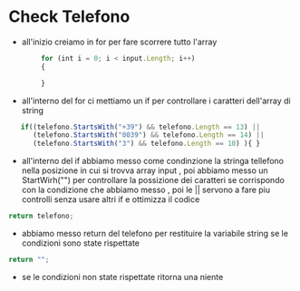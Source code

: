 # Check Telefono

* all'inizio creiamo in for per fare scorrere tutto l'array 

```Javascript
        for (int i = 0; i < input.Length; i++)
        {

        }
``` 

* all'interno del for ci mettiamo un if per controllare i caratteri dell'array di string 

   
```Javascript 
   if((telefono.StartsWith("+39") && telefono.Length == 13) ||
      (telefono.StartsWith("0039") && telefono.Length == 14) ||
      (telefono.StartsWith("3") && telefono.Length == 10) ){ }
 ``` 
* all'interno del if abbiamo messo come condinzione la stringa tellefono nella posizione in cui si trovva array input , poi abbiamo messo un StartWirh("") per controllare la possizione dei caratteri se corrispondo con la condizione che abbiamo messo , poi le || servono a fare piu controlli senza usare altri if e ottimizza il codice

```Javascript 
return telefono;
``` 
* abbiamo messo return del telefono per restituire la variabile string se le condizioni sono state rispettate

```Javascript 
return ""; 
```
* se le condizioni non state rispettate ritorna una niente


